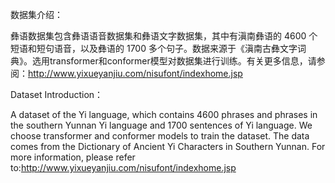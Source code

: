 数据集介绍：

彝语数据集包含彝语语音数据集和彝语文字数据集，其中有滇南彝语的 4600 个短语和短句语音，以及彝语的 1700 多个句子。数据来源于《滇南古彝文字词典》。选用transformer和conformer模型对数据集进行训练。有关更多信息，请参阅：http://www.yixueyanjiu.com/nisufont/indexhome.jsp


Dataset Introduction：

A dataset of the Yi language, which contains 4600 phrases and phrases in the southern Yunnan Yi language and 1700 sentences of Yi language. We choose transformer and conformer models to train the dataset. The data comes from the Dictionary of Ancient Yi Characters in Southern Yunnan. For more information, please refer to:http://www.yixueyanjiu.com/nisufont/indexhome.jsp
